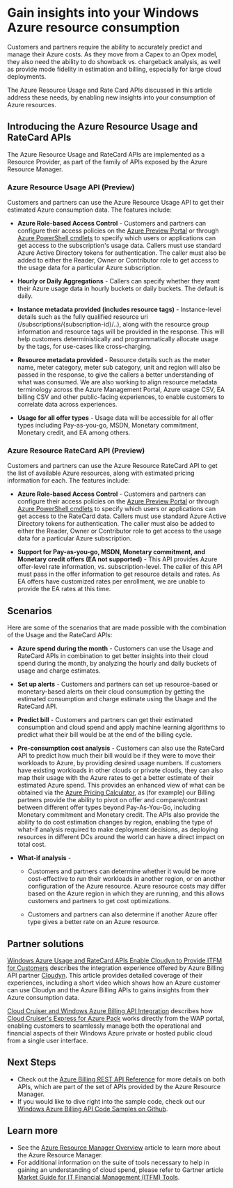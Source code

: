 <properties
   pageTitle="Gain insights into your Windows Azure resource consumption"
   description="Provides a conceptual overview of the Azure Billing Usage and RateCard APIs, which are used to provide insights into Azure resource consumption and trends."
   services="billing"
   documentationCenter=""
   authors="BryanLa"
   manager="mbaldwin"
   editor=""/>

<tags
   ms.service="billing"
   ms.date="07/07/2015"
   wacn.date=""/>

# Gain insights into your Windows Azure resource consumption 

Customers and partners require the ability to accurately predict and manage their Azure costs.  As they move from a Capex to an Opex model, they also need the ability to do showback vs. chargeback analysis, as well as provide mode fidelity in estimation and billing, especially for large cloud deployments. 

The Azure Resource Usage and Rate Card APIs discussed in this article address these needs, by enabling new insights into your consumption of Azure resources.  

## Introducing the Azure Resource Usage and RateCard APIs 

The Azure Resource Usage and RateCard APIs are implemented as a Resource Provider, as part of the family of APIs exposed by the Azure Resource Manager.  

### Azure Resource Usage API (Preview)
Customers and partners can use the Azure Resource Usage API to get their estimated Azure consumption data. The features include:
	
- **Azure Role-based Access Control** - Customers and partners can configure their access policies on the [Azure Preview Portal](https://manage.windowsazure.cn) or through [Azure PowerShell cmdlets](/documentation/articles/powershell-install-configure) to specify which users or applications can get access to the subscription's usage data. Callers must use standard Azure Active Directory tokens for authentication. The caller must also be added to either the Reader, Owner or Contributor role to get access to the usage data for a particular Azure subscription.

- **Hourly or Daily Aggregations** - Callers can specify whether they want their Azure usage data in hourly buckets or daily buckets. The default is daily.

- **Instance metadata provided (includes resource tags)** - Instance-level details such as the fully qualified resource uri (/subscriptions/{subscription-id}/..), along with the resource group information and resource tags will be provided in the response. This will help customers deterministically and programmatically allocate usage by the tags, for use-cases like cross-charging.

- **Resource metadata provided** - Resource details such as the meter name, meter category, meter sub category, unit and region will also be passed in the response, to give the callers a better understanding of what was consumed. We are also working to align  resource metadata terminology across the Azure Management Portal, Azure usage CSV, EA billing CSV and other public-facing experiences, to enable customers to correlate data across experiences.

- **Usage for all offer types** - Usage data will be accessible for all offer types including Pay-as-you-go, MSDN, Monetary commitment, Monetary credit, and EA among others.

### Azure Resource RateCard API (Preview)
Customers and partners can use the Azure Resource RateCard API to get the list of available Azure resources, along with estimated pricing information for each. The features include:

- **Azure Role-based Access Control** - Customers and partners can configure their access policies on the [Azure Preview Portal](https://manage.windowsazure.cn) or through [Azure PowerShell cmdlets](/documentation/articles/powershell-install-configure) to specify which users or applications can get access to the RateCard data. Callers must use standard Azure Active Directory tokens for authentication. The caller must also be added to either the Reader, Owner or Contributor role to get access to the usage data for a particular Azure subscription.
	
- **Support for Pay-as-you-go, MSDN, Monetary commitment, and Monetary credit offers (EA not supported)** - This API provides Azure offer-level rate information, vs. subscription-level.  The caller of this API must pass in the offer information to get resource details and rates.  As EA offers have customized rates per enrollment, we are unable to provide the EA rates at this time.

## Scenarios

Here are some of the scenarios that are made possible with the combination of the Usage and the RateCard APIs:

- **Azure spend during the month** - Customers can use the Usage and RateCard APIs in combination to get better insights into their cloud spend during the month, by analyzing the hourly and daily buckets of usage and charge estimates. 

- **Set up alerts** - Customers and partners can set up resource-based or monetary-based alerts on their cloud consumption by getting the estimated consumption and charge estimate using the Usage and the RateCard API.

- **Predict bill** - Customers and partners can get their estimated consumption and cloud spend and apply machine learning algorithms to predict what their bill would be at the end of the billing cycle.

- **Pre-consumption cost analysis** - Customers can also use the RateCard API to predict how much their bill would be if they were to move their workloads to Azure, by providing desired usage numbers. If customers have existing workloads in other clouds or private clouds, they can also map their usage with the Azure rates to get a better estimate of their estimated Azure spend. This provides an enhanced view of what can be obtained via the [Azure Pricing Calculator](/pricing/calculator/), as (for example) our Billing partners provide the ability to pivot on offer and compare/contrast between different offer types beyond Pay-As-You-Go, including Monetary commitment and Monetary credit. The APIs also provide the ability to do cost estimation changes by region, enabling the type of what-if analysis required to make deployment decisions, as deploying resources in different DCs around the world can have a direct impact on total cost.

- **What-if analysis** -

	- Customers and partners can determine whether it would be more cost-effective to run their workloads in another region, or on another configuration of the Azure resource. Azure resource costs may differ based on the Azure region in which they are running, and this allows customers and partners to get cost optimizations.

	- Customers and partners can also determine if another Azure offer type gives a better rate on an Azure resource.

## Partner solutions

[Windows Azure Usage and RateCard APIs Enable Cloudyn to Provide ITFM for Customers](/documentation/articles/billing-usage-rate-card-partner-solution-cloudyn) describes the integration experience offered by Azure Billing API partner [Cloudyn](https://www.cloudyn.com/microsoft-azure/).  This article provides detailed coverage of their experiences, including a short video which shows how an Azure customer can use Cloudyn and the Azure Billing APIs to gains insights from their Azure consumption data. 

[Cloud Cruiser and Windows Azure Billing API Integration](/documentation/articles/billing-usage-rate-card-partner-solution-cloudcruiser) describes how [Cloud Cruiser's Express for Azure Pack](http://www.cloudcruiser.com/partners/microsoft/) works directly from the  WAP portal, enabling customers to seamlessly manage both the operational and financial aspects of their Windows Azure private or hosted public cloud from a single user interface.   

## Next Steps
+ Check out the [Azure Billing REST API Reference](https://msdn.microsoft.com/zh-cn/library/azure/1ea5b323-54bb-423d-916f-190de96c6a3c) for more details on both APIs, which are part of the set of APIs provided by the Azure Resource Manager.
+ If you would like to dive right into the sample code, check out our [Windows Azure Billing API Code Samples on Github](https://github.com/Azure/BillingCodeSamples).

## Learn more
+ See the [Azure Resource Manager Overview](/documentation/articles/resource-group-overview) article to learn more about the Azure Resource Manager.
+ For additional information on the suite of tools necessary to help in gaining an understanding of cloud spend, please refer to  Gartner article [Market Guide for IT Financial Management (ITFM) Tools](http://www.gartner.com/technology/reprints.do?id=1-212F7AL&ct=140909&st=sb).
